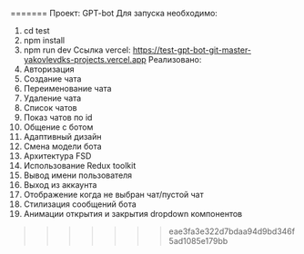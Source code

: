 
=======
Проект: GPT-bot
Для запуска необходимо: 
1. cd test
2. npm install
3. npm run dev 
Ссылка vercel: https://test-gpt-bot-git-master-yakovlevdks-projects.vercel.app
Реализовано: 
1. Авторизация
2. Создание чата
3. Переименование чата
4. Удаление чата
5. Список чатов
6. Показ чатов по id
7. Общение с ботом
8. Адаптивный дизайн
9. Смена модели бота
10. Архитектура FSD
11. Использование Redux toolkit
12. Вывод имени пользователя
13. Выход из аккаунта
14. Отображение когда не выбран чат/пустой чат
15. Стилизация сообщений бота
16. Анимации открытия и закрытия dropdown компонентов
>>>>>>> eae3fa3e322d7bdaa94d9bd346f5ad1085e179bb
